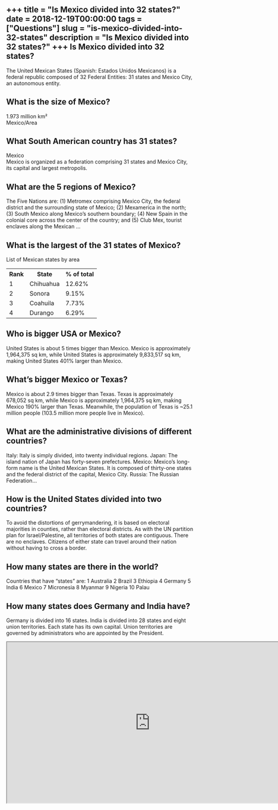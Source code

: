 +++
title = "Is Mexico divided into 32 states?"
date = 2018-12-19T00:00:00
tags = ["Questions"]
slug = "is-mexico-divided-into-32-states"
description = "Is Mexico divided into 32 states?"
+++
Is Mexico divided into 32 states?
---------------------------------

The United Mexican States (Spanish: Estados Unidos Mexicanos) is a federal republic composed of 32 Federal Entities: 31 states and Mexico City, an autonomous entity.

What is the size of Mexico?
---------------------------

1.973 million km²  
Mexico/Area

What South American country has 31 states?
------------------------------------------

Mexico  
Mexico is organized as a federation comprising 31 states and Mexico City, its capital and largest metropolis.

What are the 5 regions of Mexico?
---------------------------------

The Five Nations are: (1) Metromex comprising Mexico City, the federal district and the surrounding state of Mexico; (2) Mexamerica in the north; (3) South Mexico along Mexico’s southern boundary; (4) New Spain in the colonial core across the center of the country; and (5) Club Mex, tourist enclaves along the Mexican …

What is the largest of the 31 states of Mexico?
-----------------------------------------------

List of Mexican states by area

<table><tr><th>Rank</th><th>State</th><th>% of total</th></tr><tr><td>1</td><td>Chihuahua</td><td>12.62%</td></tr><tr><td>2</td><td>Sonora</td><td>9.15%</td></tr><tr><td>3</td><td>Coahuila</td><td>7.73%</td></tr><tr><td>4</td><td>Durango</td><td>6.29%</td></tr></table>

Who is bigger USA or Mexico?
----------------------------

United States is about 5 times bigger than Mexico. Mexico is approximately 1,964,375 sq km, while United States is approximately 9,833,517 sq km, making United States 401% larger than Mexico.

What’s bigger Mexico or Texas?
------------------------------

Mexico is about 2.9 times bigger than Texas. Texas is approximately 678,052 sq km, while Mexico is approximately 1,964,375 sq km, making Mexico 190% larger than Texas. Meanwhile, the population of Texas is ~25.1 million people (103.5 million more people live in Mexico).

What are the administrative divisions of different countries?
-------------------------------------------------------------

Italy: Italy is simply divided, into twenty individual regions. Japan: The island nation of Japan has forty-seven prefectures. Mexico: Mexico’s long-form name is the United Mexican States. It is composed of thirty-one states and the federal district of the capital, Mexico City. Russia: The Russian Federation…

How is the United States divided into two countries?
----------------------------------------------------

To avoid the distortions of gerrymandering, it is based on electoral majorities in counties, rather than electoral districts. As with the UN partition plan for Israel/Palestine, all territories of both states are contiguous. There are no enclaves. Citizens of either state can travel around their nation without having to cross a border.

How many states are there in the world?
---------------------------------------

Countries that have “states” are: 1 Australia 2 Brazil 3 Ethiopia 4 Germany 5 India 6 Mexico 7 Micronesia 8 Myanmar 9 Nigeria 10 Palau

How many states does Germany and India have?
--------------------------------------------

Germany is divided into 16 states. India is divided into 28 states and eight union territories. Each state has its own capital. Union territories are governed by administrators who are appointed by the President.

<iframe allow="accelerometer; autoplay; clipboard-write; encrypted-media; gyroscope; picture-in-picture" allowfullscreen="" class="__youtube_prefs__  epyt-is-override  no-lazyload" data-no-lazy="1" data-origheight="433" data-origwidth="770" data-skipgform_ajax_framebjll="" height="433" id="_ytid_15680" loading="lazy" src="https://www.youtube.com/embed/XaX0XIL7uJY?enablejsapi=1&autoplay=0&cc_load_policy=0&cc_lang_pref=&iv_load_policy=1&loop=0&modestbranding=0&rel=1&fs=1&playsinline=0&autohide=2&theme=dark&color=red&controls=1&" title="YouTube player" width="770"></iframe>